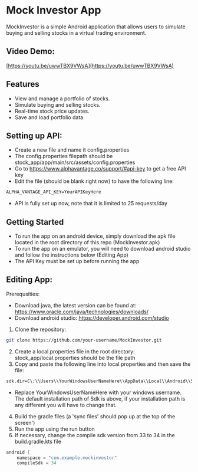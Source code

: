 # Mock Investor App  
MockInvestor is a simple Android application that allows users to simulate buying and selling stocks in a virtual trading environment.

## Video Demo:
[https://youtu.be/uwwTBX9VWsA](https://youtu.be/uwwTBX9VWsA)  
## Features
- View and manage a portfolio of stocks.
- Simulate buying and selling stocks.
- Real-time stock price updates.
- Save and load portfolio data.

## Setting up API:
- Create a new file and name it config.properties
- The config.properties filepath should be stock_app/app/main/src/assets/config.properties
- Go to https://www.alphavantage.co/support/#api-key to get a free API key
- Edit the file (should be blank right now) to have the following line:
```txt
ALPHA_VANTAGE_API_KEY=YourAPIKeyHere
```
- API is fully set up now, note that it is limited to 25 requests/day

## Getting Started  
- To run the app on an android device, simply download the apk file located in the root directory of this repo (MockInvestor.apk)
- To run the app on an emulator, you will need to download android studio and follow the instructions below (Editing App)
- The API Key must be set up before running the app

## Editing App:
Prerequsities:  
- Download java, the latest version can be found at: https://www.oracle.com/java/technologies/downloads/
- Download android studio: https://developer.android.com/studio
1. Clone the repository:
```bash
git clone https://github.com/your-username/MockInvestor.git
```  
2. Create a local.properties file in the root directory: stock_app/local.properties should be the file path   
3. Copy and paste the following line into local.properties and then save the file: 
```txt
sdk.dir=C\:\\Users\\YourWindowsUserNameHere\\AppData\\Local\\Android\\Sdk
```
- Replace YourWindowsUserNameHere with your windows username. The default installation path of Sdk is above, if your installation path is any different you will have to change that.  
4. Build the gradle files (a 'sync files' should pop up at the top of the screen')  
5. Run the app using the run button 
6. If necessary, change the compile sdk version from 33 to 34 in the build.gradle.kts file
```kts
android {
    namespace = "com.example.mockinvestor"
    compileSdk = 34
```
